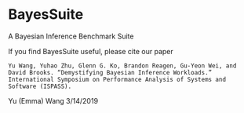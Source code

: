 # BayesSuite
A Bayesian Inference Benchmark Suite

If you find BayesSuite useful, please cite our paper

```
Yu Wang, Yuhao Zhu, Glenn G. Ko, Brandon Reagen, Gu-Yeon Wei, and David Brooks. “Demystifying Bayesian Inference Workloads.” International Symposium on Performance Analysis of Systems and Software (ISPASS).
```

Yu (Emma) Wang
3/14/2019
